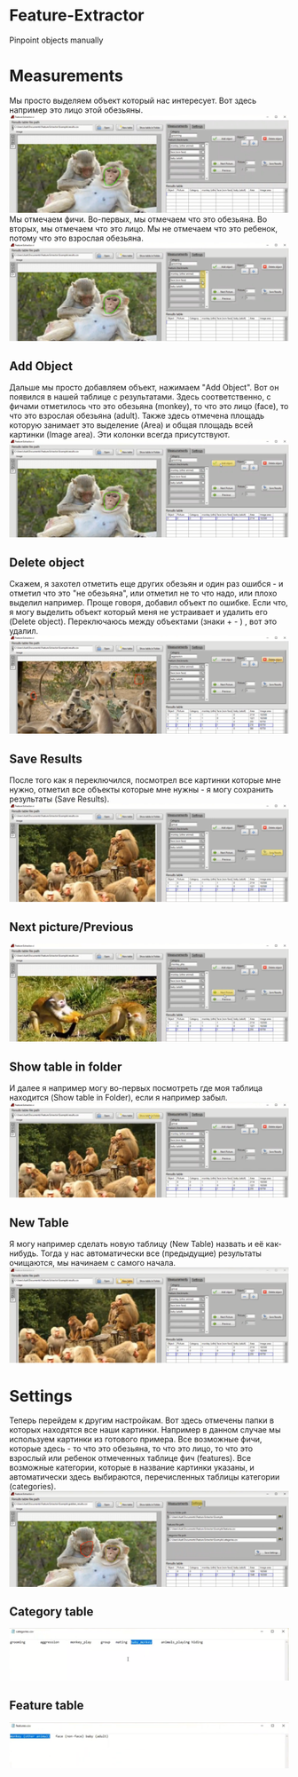 # Feature-Extractor
Pinpoint objects manually
# Measurements
Мы просто выделяем объект который нас интересует. Вот здесь например это лицо этой обезьяны.
![GitHub Logo](/screenshots/screen1.png)
Мы отмечаем фичи. Во-первых, мы отмечаем что это обезьяна. Во вторых, мы отмечаем что это лицо. Мы не отмечаем что это ребенок, потому что это взрослая обезьяна. 
![GitHub Logo](/screenshots/screen2.png)

## Add Object
Дальше мы просто добавляем объект, нажимаем "Add Object". Вот он появился в нашей таблице с результатами. Здесь соответственно, с фичами отметилось что это обезьяна (monkey), то что это лицо (face), то что это взрослая обезьяна (adult). Также здесь отмечена площадь которую занимает это выделение (Area) и общая площадь всей картинки (Image area). Эти колонки всегда присутствуют.
![GitHub Logo](/screenshots/screen3.png)

## Delete object
Скажем, я захотел отметить еще других обезьян и один раз ошибся - и отметил что это 
"не обезьяна", или отметил не то что надо, или плохо выделил например. Проще говоря, добавил 
объект по ошибке. Если что, я могу выделить объект который меня не устраивает и удалить его (Delete object). Переключаюсь между объектами (знаки + - ) , вот это удалил.
![GitHub Logo](/screenshots/screen4.png)

## Save Results
После того как я переключился, посмотрел все картинки которые мне нужно, отметил все объекты которые мне нужны - я могу сохранить результаты (Save Results). 
![GitHub Logo](/screenshots/screen5.png)

## Next picture/Previous
![GitHub Logo](/screenshots/screen6.png)
## Show table in folder
И далее я например могу во-первых посмотреть где моя таблица находится (Show table in Folder), если я например забыл.
![GitHub Logo](/screenshots/screen7.png)
## New Table
Я могу например сделать новую таблицу (New Table) назвать и её как-нибудь. Тогда у нас автоматически все (предыдущие) результаты очищаются, мы начинаем с самого начала.
![GitHub Logo](/screenshots/screen8.png)

# Settings
Теперь перейдем к другим настройкам. Вот здесь отмечены папки в которых находятся все наши картинки. Например в данном случае мы используем картинки из готового примера.
Все возможные фичи, которые здесь - то что это обезьяна, то что это лицо, то что это взрослый или ребенок отмеченных таблице фич (features). Все возможные категории, которые в название картинки указаны, и автоматически здесь выбираются, перечисленных таблицы категории (categories).
![GitHub Logo](/screenshots/screen9.png)
## Category table 
![GitHub Logo](/screenshots/screen10.png)
## Feature table
![GitHub Logo](/screenshots/screen11.png)
